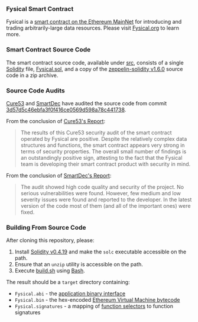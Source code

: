 ### Fysical Smart Contract
Fysical is a [smart contract on the Ethereum MainNet](https://etherscan.io/address/0x587e276dc7f2c97d986e8adf9b82d3f14d6cd8d2) for introducing and trading arbitrarily-large data resources. Please visit [Fysical.org](https://fysical.org/) to learn more.

### Smart Contract Source Code
The smart contract source code, available under [src](./src), consists of a single [Solidity](https://solidity.readthedocs.io/en/develop/) file, [Fysical.sol](./src/Fysical.sol), and a copy of the [zeppelin-solidity v1.6.0](https://github.com/OpenZeppelin/zeppelin-solidity/releases/tag/v1.6.0) source code in a zip archive.

### Source Code Audits
[Cure53](https://cure53.de/) and [SmartDec](http://smartcontracts.smartdec.net/) have audited the source code from commit [3d57d5c46ebfa3f0f416ce0569d598a78c441738](https://github.com/Fysical/Fysical/commit/3d57d5c46ebfa3f0f416ce0569d598a78c441738).

From the conclusion of [Cure53's Report](./audits/Cure53/FYS-01-final-report.pdf):
> The results of this Cure53 security audit of the smart contract operated by Fysical are positive. Despite the relatively complex data structures and functions, the smart contract appears very strong in terms of security properties. The overall small number of findings is an outstandingly positive sign, attesting to the fact that the Fysical team is developing their smart contract product with security in mind.

From the conclusion of [SmartDec's Report](./audits/SmartDec/SmartDec%20Fysical%20Security%20Audit%20Final.pdf):
> The audit showed high code quality and security of the project. No serious vulnerabilities were found. However, few medium and low severity issues were found and reported to the developer. In the latest version of the code most of them (and all of the important ones) were fixed.

### Building From Source Code
After cloning this repository, please:
1. Install [Solidity v0.4.19](https://github.com/ethereum/solidity/releases/tag/v0.4.19) and make the `solc` executable accessible on the path.
2. Ensure that an `unzip` utility is accessible on the path.
3. Execute [build.sh](build.sh) using [Bash](https://en.wikipedia.org/wiki/Bash_(Unix_shell)).

The result should be a `target` directory containing:
* `Fysical.abi` - the [application binary interface](https://solidity.readthedocs.io/en/develop/abi-spec.html#application-binary-interface-specification)
* `Fysical.bin` - the hex-encoded [Ethereum Virtual Machine bytecode](https://github.com/ethereum/wiki/wiki/Ethereum-Development-Tutorial#state-machine)
* `Fysical.signatures` - a mapping of [function selectors](https://solidity.readthedocs.io/en/develop/abi-spec.html#function-selector) to function signatures

